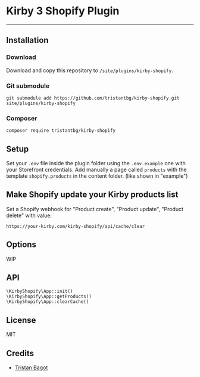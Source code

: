 # Kirby 3 Shopify Plugin

****

## Installation

### Download

Download and copy this repository to `/site/plugins/kirby-shopify`.

### Git submodule

```
git submodule add https://github.com/tristantbg/kirby-shopify.git site/plugins/kirby-shopify
```

### Composer

```
composer require tristantbg/kirby-shopify
```

## Setup

Set your `.env` file inside the plugin folder using the `.env.example` one with your Storefront credentials.
Add manually a page called `products` with the template `shopify.products` in the content folder. (like shown in "example")

## Make Shopify update your Kirby products list

Set a Shopify webhook for "Product create", "Product update", "Product delete" with value:
```
https://your-kirby.com/kirby-shopify/api/cache/clear
```

## Options

WIP

## API

```
\KirbyShopify\App::init()
\KirbyShopify\App::getProducts()
\KirbyShopify\App::clearCache()
```

## License

MIT

## Credits

- [Tristan Bagot](https://github.com/tristantbg)
